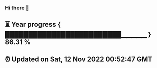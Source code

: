 ### Hi there 👋
⏳ Year progress { █████████████████████████▁▁▁▁▁ } 86.31 %
---
⏰ Updated on Sat, 12 Nov 2022 00:52:47 GMT
---
